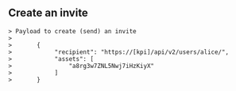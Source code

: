 ## Create an invite


    > Payload to create (send) an invite
    >
    >       {
    >            "recipient": "https://[kpi]/api/v2/users/alice/",
    >            "assets": [
    >                "a8rg3w7ZNL5Nwj7iHzKiyX"
    >            ]
    >       }

